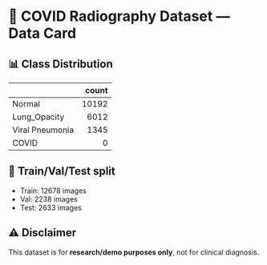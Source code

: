 # 🩻 COVID Radiography Dataset — Data Card

## 📊 Class Distribution
|                 |   count |
|:----------------|--------:|
| Normal          |   10192 |
| Lung_Opacity    |    6012 |
| Viral Pneumonia |    1345 |
| COVID           |       0 |

## 🔀 Train/Val/Test split
- Train: 12678 images
- Val: 2238 images
- Test: 2633 images

## ⚠️ Disclaimer
This dataset is for **research/demo purposes only**, not for clinical diagnosis.
